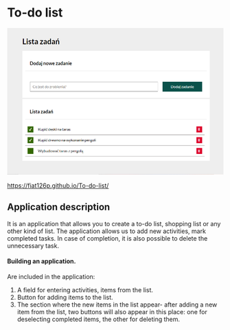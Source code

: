 # To-do list
![Lista](images/List.png)

https://fiat126p.github.io/To-do-list/

## Application description
It is an application that allows you to create a to-do list, shopping list or any other kind of list.
The application allows us to add new activities, mark completed tasks. In case of completion, it is also possible to delete the unnecessary task.

#### Building an application.
Are included in the application:
1. A field for entering activities, items from the list.
2. Button for adding items to the list.
3. The section where the new items in the list appear- after adding a new item from the list, two buttons will also appear in this place: one for deselecting completed items, the other for deleting them.